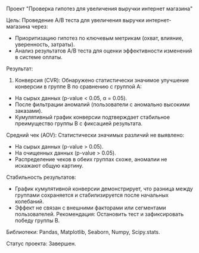 Проект "Проверка гипотез для увеличения выручки интернет магазина"

Цель:
Проведение A/B теста для увеличения выручки интернет-магазина через:
- Приоритизацию гипотез по ключевым метрикам (охват, влияние, уверенность, затраты).
- Анализ результатов A/B теста для оценки эффективности изменений в системе оплаты.

Результат:
1. Конверсия (CVR):
Обнаружено статистически значимое улучшение конверсии в группе B по сравнению с группой A:
- На сырых данных (p-value < 0.05, α = 0.05).
- После фильтрации аномалий (пользователи с аномально высокими заказами).
- Кумулятивный график конверсии подтверждает стабильное преимущество группы B с фиксацией результата.

Средний чек (AOV):
Статистически значимых различий не выявлено:
- На сырых данных (p-value > 0.05).
- На очищенных данных (p-value > 0.05).
- Распределение чеков в обеих группах схоже, аномалии не искажают общую картину.

Стабильность результатов:
- График кумулятивной конверсии демонстрирует, что разница между группами сохраняется и стабилизируется после начальных колебаний.
- Эффект не связан с внешними факторами или сегментами пользователей.
Рекомендация:
Остановить тест и зафиксировать победу группы B.

Библиотеки:
Pandas, Matplotlib, Seaborn, Numpy, Scipy.stats.

Статус проекта:
Завершен.